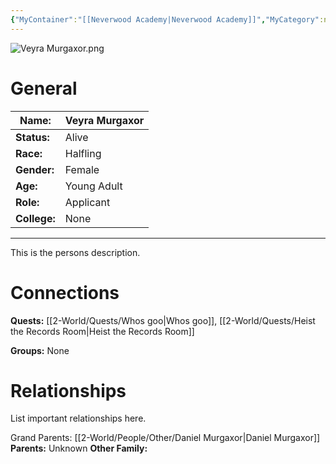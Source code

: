 ```yaml
---
{"MyContainer":"[[Neverwood Academy|Neverwood Academy]]","MyCategory":null,"image":"Veyra Murgaxor.png","tags":["Category/People"],"obsidianUIMode":"preview","aliases":null,"NoteStatus":"❓","char_status":"Alive","char_race":"Halfling","char_gender":"Female","char_role":"Applicant","char_college":"None","char_items":null,"char_age":"Young Adult","parents":["Daniel Murgaxor"],"children":null,"enemies":null,"allies":null,"siblings":null,"partner":null,"Connected_Quests":["[[2-World/Quests/Whos goo.md|Whos goo]]","[[2-World/Quests/Heist the Records Room.md|Heist the Records Room]]"],"Connected_Groups":[],"dg-publish":true,"dg-path":"World/People/Other/Veyra Murgaxor.md","permalink":"/world/people/other/veyra-murgaxor/","dgPassFrontmatter":true,"updated":"2025-10-04T12:27:18.000+01:00"}
---
```



![Veyra Murgaxor.png](/img/user/z_Assets/character_art/NPCs/Veyra%20Murgaxor.png)
# General


| Name:        | Veyra Murgaxor |
| ------------ | -------------- |
| **Status:**  | Alive          |
| **Race:**    | Halfling       |
| **Gender:**  | Female         |
| **Age:**     | Young Adult    |
| **Role:**    | Applicant      |
| **College:** | None           |


---

This is the persons description. 


# Connections


**Quests:** [[2-World/Quests/Whos goo\|Whos goo]], [[2-World/Quests/Heist the Records Room\|Heist the Records Room]]

**Groups:** None 


# Relationships

List important relationships here. 


Grand Parents: [[2-World/People/Other/Daniel Murgaxor\|Daniel Murgaxor]]
**Parents:** Unknown
**Other Family:** 